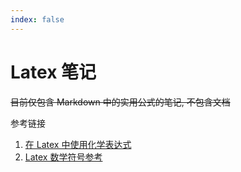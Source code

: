 ```yaml
---
index: false
---
```


# Latex 笔记
~~目前仅包含 Markdown 中的实用公式的笔记, 不包含文档~~

参考链接
1. [在 Latex 中使用化学表达式](https://www.firprin.com/mhchem/)
1. [Latex 数学符号参考](https://www.firprin.com/latex/)


<AutoCatalog/>

